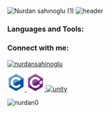 

![Nurdan sahınoglu (1)](https://github.com/nurdan0/nurdan0/assets/77547240/d38f32bf-25ec-48b1-a980-fd5acb92d945)
![header](https://capsule-render.vercel.app/api?type=wave&color=3A4A56&height=200&section=header&%20render&fontSize=30)


<h3 align="left">Languages and Tools:</h3>
<h3 align="left">Connect with me:</h3>
<p align="left">
<a href="https://linkedin.com/in/nurdansahi̇noglu" target="blank"><img align="center" src="https://raw.githubusercontent.com/rahuldkjain/github-profile-readme-generator/master/src/images/icons/Social/linked-in-alt.svg" alt="nurdansahi̇noglu" height="30" width="40" /></a>
</p>

<p align="left"> <a href="https://www.cprogramming.com/" target="_blank" rel="noreferrer"> <img src="https://raw.githubusercontent.com/devicons/devicon/master/icons/c/c-original.svg" alt="c" width="40" height="40"/> </a> <a href="https://www.w3schools.com/cs/" target="_blank" rel="noreferrer"> <img src="https://raw.githubusercontent.com/devicons/devicon/master/icons/csharp/csharp-original.svg" alt="csharp" width="40" height="40"/> </a> <a href="https://unity.com/" target="_blank" rel="noreferrer"> <img src="https://www.vectorlogo.zone/logos/unity3d/unity3d-icon.svg" alt="unity" width="40" height="40"/> </a> </p>
<p align="left"> <img src="https://komarev.com/ghpvc/?username=nurdan0&label=Profile%20views&color=0e75b6&style=flat" alt="nurdan0" /> </p>
